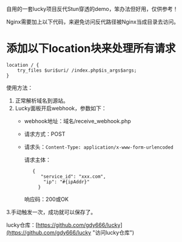 自用的一套lucky项目反代Stun穿透的demo，笨办法但好用，仅供参考！


Nginx需要加上以下代码，来避免访问反代路径被Nginx当成目录去访问。

# 添加以下location块来处理所有请求

```
location / {
    try_files $uri$uri/ /index.php$is_args$args;
}
```

使用方法：
1. 正常解析域名到源站。
2. Lucky面板开启webhook，参数如下：
   - webhook地址：域名/receive_webhook.php
   - 请求方式：POST
   - 请求头：`Content-Type: application/x-www-form-urlencoded`
     

        请求主体：
     ```
        {
           "service_id": "xxx.com",
            "ip": "#{ipAddr}"
          }
     ```
       响应码：200或OK
     
 3.手动触发一次，成功就可以保存了。
 
lucky仓库：[https://github.com/gdy666/lucky](https://github.com/gdy666/lucky "访问lucky仓库")
